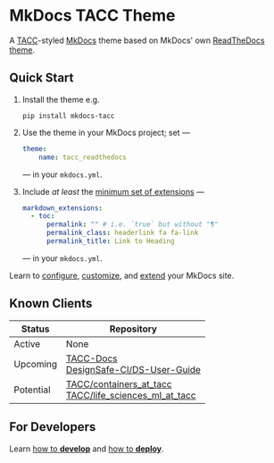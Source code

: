 # MkDocs TACC Theme

A [TACC](https://www.tacc.utexas.edu/)-styled [MkDocs](https://www.mkdocs.org/) theme based on MkDocs' own [ReadTheDocs theme](https://www.mkdocs.org/user-guide/choosing-your-theme/#readthedocs).

## Quick Start

<!-- Keep these steps synced with ./docs/index.md -->

1. Install the theme e.g.

    ```shell
    pip install mkdocs-tacc
    ```

2. Use the theme in your MkDocs project; set —

    ```yaml
    theme:
        name: tacc_readthedocs
    ```

    — in your `mkdocs.yml`.

3. Include _at least_ the [minimum set of extensions][exts] —

    ```yaml
    markdown_extensions:
      - toc:
          permalink: "" # i.e. `true` but without "¶"
          permalink_class: headerlink fa fa-link
          permalink_title: Link to Heading
    ```

    — in your `mkdocs.yml`.

[exts]: https://tacc.github.io/Core-Docs/extensions/#core-extensions

Learn to [configure](https://tacc.github.io/Core-Docs/configure/), [customize](https://tacc.github.io/Core-Docs/customize/), and [extend](https://tacc.github.io/Core-Docs/extensions/) your MkDocs site.

## Known Clients

| Status | Repository |
| - | - |
| Active | None |
| Upcoming | [TACC-Docs](https://github.com/TACC/TACC-Docs)<br>[DesignSafe-CI/DS-User-Guide](https://github.com/DesignSafe-CI/DS-User-Guide) |
| Potential | [TACC/containers_at_tacc](https://github.com/TACC/containers_at_tacc)<br>[TACC/life_sciences_ml_at_tacc](https://github.com/TACC/life_sciences_ml_at_tacc) |

## For Developers

Learn [how to **develop**](./DEVELOP.md) and [how to **deploy**](./DEPLOY.md).
